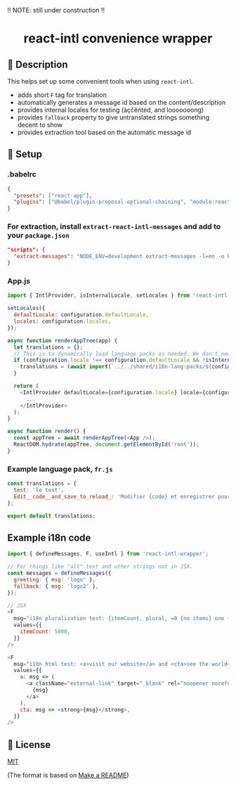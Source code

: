 ‼️ NOTE: still under construction ‼️

<h1 align="center">
  react-intl convenience wrapper
</h1>

## 📯 Description

This helps set up some convenient tools when using `react-intl`.

- adds short `F` tag for translation
- automatically generates a message id based on the content/description
- provides internal locales for testing (àçčëńtėd, and looooooong)
- provides `fallback` property to give untranslated strings something decent to show
- provides extraction tool based on the automatic message id

## 💾 Setup

### .babelrc

```json
{
  "presets": ["react-app"],
  "plugins": ["@babel/plugin-proposal-optional-chaining", "module:react-intl-wrapper"]
}
```

### For extraction, install `extract-react-intl-messages` and add to your `package.json`

```.json
"scripts": {
  "extract-messages": "NODE_ENV=development extract-messages -l=en -o build/messages --flat --moduleSourceName react-intl-wrapper --additionalComponentNames F '**/!(*.test).js'"
}
```

### App.js

```js
import { IntlProvider, isInternalLocale, setLocales } from 'react-intl-wrapper';

setLocales({
  defaultLocale: configuration.defaultLocale,
  locales: configuration.locales,
});

async function renderAppTree(app) {
  let translations = {};
  // This is to dynamically load language packs as needed. We don't need them all client-side.
  if (configuration.locale !== configuration.defaultLocale && !isInternalLocale(configuration.locale)) {
    translations = (await import(`../../shared/i18n-lang-packs/${configuration.locale}`)).default;
  }

  return (
    <IntlProvider defaultLocale={configuration.locale} locale={configuration.locale} messages={translations}>
      ...
    </IntlProvider>
  );
}

async function render() {
  const appTree = await renderAppTree(<App />);
  ReactDOM.hydrate(appTree, document.getElementById('root'));
}
```

### Example language pack, `fr.js`

```js
const translations = {
  test: 'le test',
  Edit__code__and_save_to_reload_: 'Modifier {code} et enregistrer pour recharger.',
};

export default translations;
```

## Example i18n code

```js
import { defineMessages, F, useIntl } from 'react-intl-wrapper';

// For things like "alt" text and other strings not in JSX.
const messages = defineMessages({
  greeting: { msg: 'logo' },
  fallback: { msg: 'logo2' },
});

// JSX
<F
  msg="i18n pluralization test: {itemCount, plural, =0 {no items} one {# item} other {# items}}."
  values={{
    itemCount: 5000,
  }}
/>

<F
  msg="i18n html test: <a>visit our website</a> and <cta>see the world</cta>"
  values={{
    a: msg => (
      <a className="external-link" target="_blank" rel="noopener noreferrer" href="https://www.example.com/">
        {msg}
      </a>
    ),
    cta: msg => <strong>{msg}</strong>,
  }}
/>
```

## 📜 License

[MIT](license.md)

(The format is based on [Make a README](https://www.makeareadme.com/))
